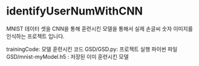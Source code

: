 # identifyUserNumWithCNN

MNIST 데이터 셋을 CNN을 통해 훈련시킨 모델을 통해서
실제 손글씨 숫자 이미지를 인식하는 프로젝트 입니다.

trainingCode: 모델 훈련시킨 코드
GSD/GSD.py: 프로젝트 실행 파이썬 파일
GSD/mnist-myModel.h5 : 저장된 이미 훈련시킨 모델

